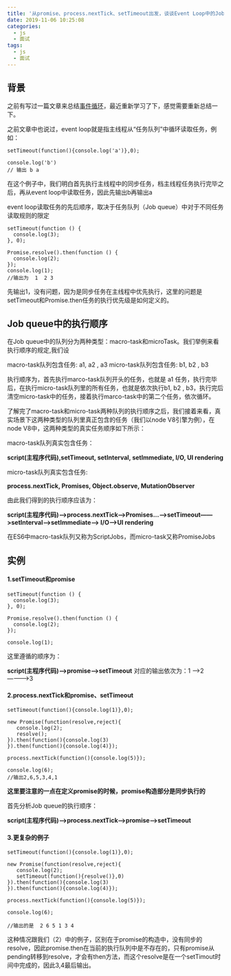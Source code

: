 ```yaml
---
title: '从promise、process.nextTick、setTimeout出发，谈谈Event Loop中的Job queue '
date: 2019-11-06 10:25:08
categories: 
  - js
  - 面试
tags: 
  - js
  - 面试
---
```

 <!--more-->
## 背景
之前有写过一篇文章来总结[事件循环](https://juejin.im/post/5aacd1766fb9a028cb2d6766)，最近重新学习了下，感觉需要重新总结一下。
<!--more-->
之前文章中也说过，event loop就是指主线程从“任务队列”中循环读取任务，例如：
```
setTimeout(function(){console.log('a')},0);

console.log('b')
// 输出 b a
```

在这个例子中，我们明白首先执行主线程中的同步任务，档主线程任务执行完毕之后，再从event loop中读取任务，因此先输出b再输出a

event loop读取任务的先后顺序，取决于任务队列（Job queue）中对于不同任务读取规则的限定
```
setTimeout(function () {
  console.log(3);
}, 0);

Promise.resolve().then(function () {
  console.log(2);
});
console.log(1);
//输出为  1  2 3
```
先输出1，没有问题，因为是同步任务在主线程中优先执行，这里的问题是setTimeout和Promise.then任务的执行优先级是如何定义的。

## Job queue中的执行顺序

在Job queue中的队列分为两种类型：macro-task和microTask。我们举例来看执行顺序的规定,我们设

macro-task队列包含任务: a1, a2 , a3
micro-task队列包含任务: b1, b2 , b3

执行顺序为，首先执行marco-task队列开头的任务，也就是 a1 任务，执行完毕后，在执行micro-task队列里的所有任务，也就是依次执行b1, b2 , b3，执行完后清空micro-task中的任务，接着执行marco-task中的第二个任务，依次循环。

了解完了macro-task和micro-task两种队列的执行顺序之后，我们接着来看，真实场景下这两种类型的队列里真正包含的任务（我们以node V8引擎为例），在node V8中，这两种类型的真实任务顺序如下所示：

macro-task队列真实包含任务：

**script(主程序代码),setTimeout, setInterval, setImmediate, I/O, UI rendering**

micro-task队列真实包含任务:

**process.nextTick, Promises, Object.observe, MutationObserver**

由此我们得到的执行顺序应该为：

**script(主程序代码)—>process.nextTick—>Promises...——>setTimeout——>setInterval——>setImmediate——> I/O——>UI rendering**

在ES6中macro-task队列又称为ScriptJobs，而micro-task又称PromiseJobs

## 实例

#### 1.setTimeout和promise
```
setTimeout(function () {
  console.log(3);
}, 0);

Promise.resolve().then(function () {
  console.log(2);
});

console.log(1);
```
这里遵循的顺序为：

**script(主程序代码)——>promise——>setTimeout**
对应的输出依次为：1 ——>2————>3

#### 2.process.nextTick和promise、setTimeout

```
setTimeout(function(){console.log(1)},0);

new Promise(function(resolve,reject){
   console.log(2);
   resolve();
}).then(function(){console.log(3)
}).then(function(){console.log(4)});

process.nextTick(function(){console.log(5)});

console.log(6);
//输出2,6,5,3,4,1
```

**这里要注意的一点在定义promise的时候，promise构造部分是同步执行的**

首先分析Job queue的执行顺序：

**script(主程序代码)——>process.nextTick——>promise——>setTimeout**

#### 3.更复杂的例子
```
setTimeout(function(){console.log(1)},0);

new Promise(function(resolve,reject){
   console.log(2);
   setTimeout(function(){resolve()},0)
}).then(function(){console.log(3)
}).then(function(){console.log(4)});

process.nextTick(function(){console.log(5)});

console.log(6);

//输出的是  2 6 5 1 3 4
```
这种情况跟我们（2）中的例子，区别在于promise的构造中，没有同步的resolve，因此promise.then在当前的执行队列中是不存在的，只有promise从pending转移到resolve，才会有then方法，而这个resolve是在一个setTimout时间中完成的，因此3,4最后输出。